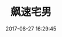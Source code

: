 ---
title: 飙速宅男
date: 2017-08-27 16:29:45
tags:
cover_image: http://pic.pimg.tw/tanaka425/1415370433-2356282847_n.png
---